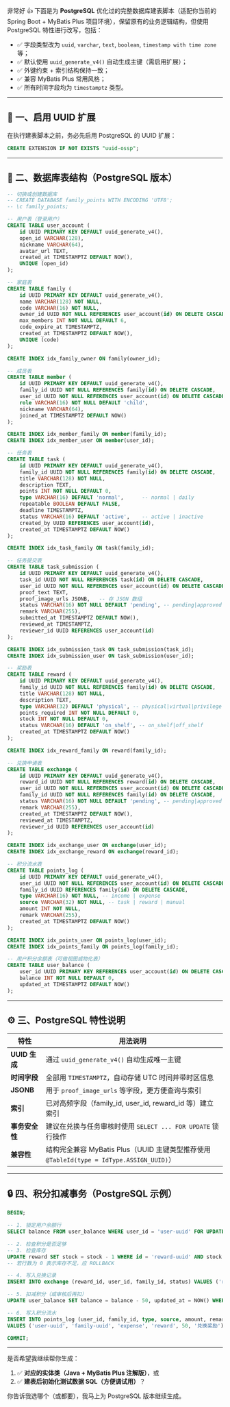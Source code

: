 非常好 👍 下面是为 **PostgreSQL** 优化过的完整数据库建表脚本（适配你当前的 Spring Boot + MyBatis Plus 项目环境），保留原有的业务逻辑结构，但使用 PostgreSQL 特性进行改写，包括：

- ✅ 字段类型改为 `uuid`, `varchar`, `text`, `boolean`, `timestamp with time zone` 等；
- ✅ 默认使用 `uuid_generate_v4()` 自动生成主键（需启用扩展）；
- ✅ 外键约束 + 索引结构保持一致；
- ✅ 兼容 MyBatis Plus 常用风格；
- ✅ 所有时间字段均为 `timestamptz` 类型。

------

## 🧩 一、启用 UUID 扩展

在执行建表脚本之前，务必先启用 PostgreSQL 的 UUID 扩展：

```sql
CREATE EXTENSION IF NOT EXISTS "uuid-ossp";
```

------

## 🧱 二、数据库表结构（PostgreSQL 版本）

```sql
-- 切换或创建数据库
-- CREATE DATABASE family_points WITH ENCODING 'UTF8';
-- \c family_points;

-- 用户表（登录用户）
CREATE TABLE user_account (
    id UUID PRIMARY KEY DEFAULT uuid_generate_v4(),
    open_id VARCHAR(128),
    nickname VARCHAR(64),
    avatar_url TEXT,
    created_at TIMESTAMPTZ DEFAULT NOW(),
    UNIQUE (open_id)
);

-- 家庭表
CREATE TABLE family (
    id UUID PRIMARY KEY DEFAULT uuid_generate_v4(),
    name VARCHAR(128) NOT NULL,
    code VARCHAR(16) NOT NULL,
    owner_id UUID NOT NULL REFERENCES user_account(id) ON DELETE CASCADE,
    max_members INT NOT NULL DEFAULT 6,
    code_expire_at TIMESTAMPTZ,
    created_at TIMESTAMPTZ DEFAULT NOW(),
    UNIQUE (code)
);

CREATE INDEX idx_family_owner ON family(owner_id);

-- 成员表
CREATE TABLE member (
    id UUID PRIMARY KEY DEFAULT uuid_generate_v4(),
    family_id UUID NOT NULL REFERENCES family(id) ON DELETE CASCADE,
    user_id UUID NOT NULL REFERENCES user_account(id) ON DELETE CASCADE,
    role VARCHAR(16) NOT NULL DEFAULT 'child',
    nickname VARCHAR(64),
    joined_at TIMESTAMPTZ DEFAULT NOW()
);

CREATE INDEX idx_member_family ON member(family_id);
CREATE INDEX idx_member_user ON member(user_id);

-- 任务表
CREATE TABLE task (
    id UUID PRIMARY KEY DEFAULT uuid_generate_v4(),
    family_id UUID NOT NULL REFERENCES family(id) ON DELETE CASCADE,
    title VARCHAR(128) NOT NULL,
    description TEXT,
    points INT NOT NULL DEFAULT 0,
    type VARCHAR(16) DEFAULT 'normal',      -- normal | daily
    repeatable BOOLEAN DEFAULT FALSE,
    deadline TIMESTAMPTZ,
    status VARCHAR(16) DEFAULT 'active',    -- active | inactive
    created_by UUID REFERENCES user_account(id),
    created_at TIMESTAMPTZ DEFAULT NOW()
);

CREATE INDEX idx_task_family ON task(family_id);

-- 任务提交表
CREATE TABLE task_submission (
    id UUID PRIMARY KEY DEFAULT uuid_generate_v4(),
    task_id UUID NOT NULL REFERENCES task(id) ON DELETE CASCADE,
    user_id UUID NOT NULL REFERENCES user_account(id) ON DELETE CASCADE,
    proof_text TEXT,
    proof_image_urls JSONB,   -- 存 JSON 数组
    status VARCHAR(16) NOT NULL DEFAULT 'pending', -- pending|approved|rejected
    remark VARCHAR(255),
    submitted_at TIMESTAMPTZ DEFAULT NOW(),
    reviewed_at TIMESTAMPTZ,
    reviewer_id UUID REFERENCES user_account(id)
);

CREATE INDEX idx_submission_task ON task_submission(task_id);
CREATE INDEX idx_submission_user ON task_submission(user_id);

-- 奖励表
CREATE TABLE reward (
    id UUID PRIMARY KEY DEFAULT uuid_generate_v4(),
    family_id UUID NOT NULL REFERENCES family(id) ON DELETE CASCADE,
    title VARCHAR(128) NOT NULL,
    description TEXT,
    type VARCHAR(32) DEFAULT 'physical', -- physical|virtual|privilege
    points_required INT NOT NULL DEFAULT 0,
    stock INT NOT NULL DEFAULT 0,
    status VARCHAR(16) DEFAULT 'on_shelf', -- on_shelf|off_shelf
    created_at TIMESTAMPTZ DEFAULT NOW()
);

CREATE INDEX idx_reward_family ON reward(family_id);

-- 兑换申请表
CREATE TABLE exchange (
    id UUID PRIMARY KEY DEFAULT uuid_generate_v4(),
    reward_id UUID NOT NULL REFERENCES reward(id) ON DELETE CASCADE,
    user_id UUID NOT NULL REFERENCES user_account(id) ON DELETE CASCADE,
    family_id UUID NOT NULL REFERENCES family(id) ON DELETE CASCADE,
    status VARCHAR(16) NOT NULL DEFAULT 'pending', -- pending|approved|rejected
    remark VARCHAR(255),
    created_at TIMESTAMPTZ DEFAULT NOW(),
    reviewed_at TIMESTAMPTZ,
    reviewer_id UUID REFERENCES user_account(id)
);

CREATE INDEX idx_exchange_user ON exchange(user_id);
CREATE INDEX idx_exchange_reward ON exchange(reward_id);

-- 积分流水表
CREATE TABLE points_log (
    id UUID PRIMARY KEY DEFAULT uuid_generate_v4(),
    user_id UUID NOT NULL REFERENCES user_account(id) ON DELETE CASCADE,
    family_id UUID REFERENCES family(id) ON DELETE CASCADE,
    type VARCHAR(16) NOT NULL, -- income | expense
    source VARCHAR(32) NOT NULL, -- task | reward | manual
    amount INT NOT NULL,
    remark VARCHAR(255),
    created_at TIMESTAMPTZ DEFAULT NOW()
);

CREATE INDEX idx_points_user ON points_log(user_id);
CREATE INDEX idx_points_family ON points_log(family_id);

-- 用户积分余额表（可做视图或物化表）
CREATE TABLE user_balance (
    user_id UUID PRIMARY KEY REFERENCES user_account(id) ON DELETE CASCADE,
    balance INT NOT NULL DEFAULT 0,
    updated_at TIMESTAMPTZ DEFAULT NOW()
);
```

------

## ⚙️ 三、PostgreSQL 特性说明

| 特性           | 用法说明                                                     |
| -------------- | ------------------------------------------------------------ |
| **UUID 生成**  | 通过 `uuid_generate_v4()` 自动生成唯一主键                   |
| **时间字段**   | 全部用 `TIMESTAMPTZ`，自动存储 UTC 时间并带时区信息          |
| **JSONB**      | 用于 `proof_image_urls` 等字段，更方便查询与索引             |
| **索引**       | 已对高频字段（family_id, user_id, reward_id 等）建立索引     |
| **事务安全性** | 建议在兑换与任务审核时使用 `SELECT ... FOR UPDATE` 锁行操作  |
| **兼容性**     | 结构完全兼容 MyBatis Plus（UUID 主键类型推荐使用 `@TableId(type = IdType.ASSIGN_UUID)`） |

------

## 🔒 四、积分扣减事务（PostgreSQL 示例）

```sql
BEGIN;

-- 1. 锁定用户余额行
SELECT balance FROM user_balance WHERE user_id = 'user-uuid' FOR UPDATE;

-- 2. 检查积分是否足够
-- 3. 检查库存
UPDATE reward SET stock = stock - 1 WHERE id = 'reward-uuid' AND stock > 0;
-- 若行数为 0 表示库存不足，应 ROLLBACK

-- 4. 写入兑换记录
INSERT INTO exchange (reward_id, user_id, family_id, status) VALUES ('reward-uuid', 'user-uuid', 'family-uuid', 'pending');

-- 5. 扣减积分（或审核后再扣）
UPDATE user_balance SET balance = balance - 50, updated_at = NOW() WHERE user_id = 'user-uuid';

-- 6. 写入积分流水
INSERT INTO points_log (user_id, family_id, type, source, amount, remark)
VALUES ('user-uuid', 'family-uuid', 'expense', 'reward', 50, '兑换奖励');

COMMIT;
```

------

是否希望我继续帮你生成：

1. ✅ **对应的实体类（Java + MyBatis Plus 注解版）**，或
2. ✅ **建表后初始化测试数据 SQL（方便调试用）**？

你告诉我选哪个（或都要），我马上为 PostgreSQL 版本继续生成。